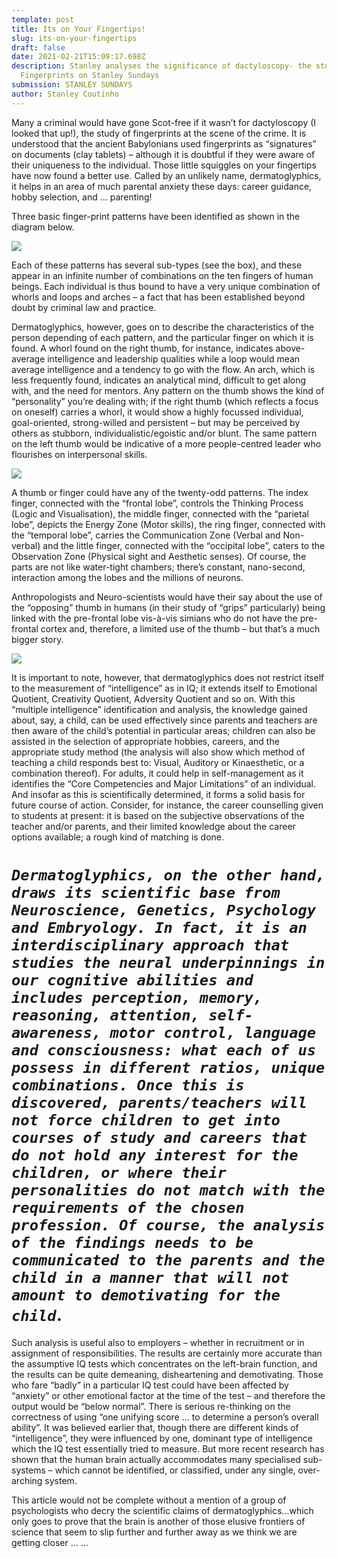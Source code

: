 ```yaml
---
template: post
title: Its on Your Fingertips!
slug: its-on-your-fingertips
draft: false
date: 2021-02-21T15:09:17.698Z
description: Stanley analyses the significance of dactyloscopy- the study of
  Fingerprints on Stanley Sundays
submission: STANLEY SUNDAYS
author: Stanley Coutinho
---
```

Many a criminal would have gone Scot-free if it wasn’t for dactyloscopy (I looked that up!), the study of fingerprints at the scene of the crime. It is understood that the ancient Babylonians used fingerprints as “signatures” on documents (clay tablets) – although it is doubtful if they were aware of their uniqueness to the individual. Those little squiggles on your fingertips have now found a better use. Called by an unlikely name, dermatoglyphics, it helps in an area of much parental anxiety these days: career guidance, hobby selection, and … parenting!

Three basic finger-print patterns have been identified as shown in the diagram below.

![](/media/fingerprints.jpg)

Each of these patterns has several sub-types (see the box), and these appear in an infinite number of combinations on the ten fingers of human beings. Each individual is thus bound to have a very unique combination of whorls and loops and arches – a fact that has been established beyond doubt by criminal law and practice.

Dermatoglyphics, however, goes on to describe the characteristics of the person depending of each pattern, and the particular finger on which it is found. A whorl found on the right thumb, for instance, indicates above-average intelligence and leadership qualities while a loop would mean average intelligence and a tendency to go with the flow. An arch, which is less frequently found, indicates an analytical mind, difficult to get along with, and the need for mentors. Any pattern on the thumb shows the kind of “personality” you’re dealing with; if the right thumb (which reflects a focus on oneself) carries a whorl, it would show a highly focussed individual, goal-oriented, strong-willed and persistent – but may be perceived by others as stubborn, individualistic/egoistic and/or blunt. The same pattern on the left thumb would be indicative of a more people-centred leader who flourishes on interpersonal skills.

![](/media/fingerprints11.jpg)

A thumb or finger could have any of the twenty-odd patterns. The index finger, connected with the “frontal lobe”, controls the Thinking Process (Logic and Visualisation), the middle finger, connected with the “parietal lobe”, depicts the Energy Zone (Motor skills), the ring finger, connected with the “temporal lobe”, carries the Communication Zone (Verbal and Non-verbal) and the little finger, connected with the “occipital lobe”, caters to the Observation Zone (Physical sight and Aesthetic senses). Of course, the parts are not like water-tight chambers; there’s constant, nano-second, interaction among the lobes and the millions of neurons.

Anthropologists and Neuro-scientists would have their say about the use of the “opposing” thumb in humans (in their study of “grips” particularly) being linked with the pre-frontal lobe vis-à-vis simians who do not have the pre-frontal cortex and, therefore, a limited use of the thumb – but that’s a much bigger story. 

![](/media/picture5.jpg)

It is important to note, however, that dermatoglyphics does not restrict itself to the measurement of “intelligence” as in IQ; it extends itself to Emotional Quotient, Creativity Quotient, Adversity Quotient and so on. With this “multiple intelligence” identification and analysis, the knowledge gained about, say, a child, can be used effectively since parents and teachers are then aware of the child’s potential in particular areas; children can also be assisted in the selection of appropriate hobbies, careers, and the appropriate study method (the analysis will also show which method of teaching a child responds best to: Visual, Auditory or Kinaesthetic, or a combination thereof). For adults, it could help in self-management as it identifies the “Core Competencies and Major Limitations” of an individual. And insofar as this is scientifically determined, it forms a solid basis for future course of action. Consider, for instance, the career counselling given to students at present: it is based on the subjective observations of the teacher and/or parents, and their limited knowledge about the career options available; a rough kind of matching is done. 

# *`Dermatoglyphics, on the other hand, draws its scientific base from Neuroscience, Genetics, Psychology and Embryology. In fact, it is an interdisciplinary approach that studies the neural underpinnings in our cognitive abilities and includes perception, memory, reasoning, attention, self-awareness, motor control, language and consciousness: what each of us possess in different ratios, unique combinations. Once this is discovered, parents/teachers will not force children to get into courses of study and careers that do not hold any interest for the children, or where their personalities do not match with the requirements of the chosen profession. Of course, the analysis of the findings needs to be communicated to the parents and the child in a manner that will not amount to demotivating for the child`*.

Such analysis is useful also to employers – whether in recruitment or in assignment of responsibilities. The results are certainly more accurate than the assumptive IQ tests which concentrates on the left-brain function, and the results can be quite demeaning, disheartening and demotivating. Those who fare “badly” in a particular IQ test could have been affected by “anxiety” or other emotional factor at the time of the test – and therefore the output would be “below normal”. There is serious re-thinking on the correctness of using “one unifying score … to determine a person’s overall ability”. It was believed earlier that, though there are different kinds of “intelligence”, they were influenced by one, dominant type of intelligence which the IQ test essentially tried to measure. But more recent research has shown that the human brain actually accommodates many specialised sub-systems – which cannot be identified, or classified, under any single, over-arching system.

This article would not be complete without a mention of a group of psychologists who decry the scientific claims of dermatoglyphics…which only goes to prove that the brain is another of those elusive frontiers of science that seem to slip further and further away as we think we are getting closer … …
